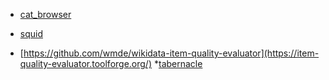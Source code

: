 
* [cat_browser](https://ws-cat-browser.toolforge.org)
* [squid](https://sqid.toolforge.org/#/)

* [https://github.com/wmde/wikidata-item-quality-evaluator](https://item-quality-evaluator.toolforge.org/)
*[tabernacle](https://tabernacle.toolforge.org/#/)
